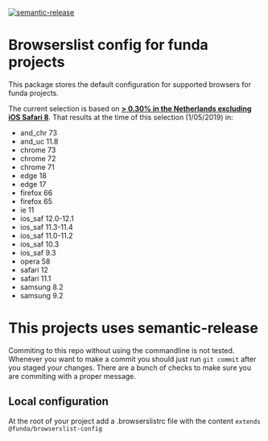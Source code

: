 [![semantic-release](https://img.shields.io/badge/%20%20%F0%9F%93%A6%F0%9F%9A%80-semantic--release-e10079.svg)](https://github.com/semantic-release/semantic-release)

# Browserslist config for funda projects

This package stores the default configuration for supported browsers for funda projects.

The current selection is based on [**> 0.30% in the Netherlands excluding iOS Safari 8**](https://browserl.ist/?q=%3E+0.30%25+in+NL%2C+not+ios_saf+8). That results at the time of this selection (1/05/2019) in:

* and_chr 73
* and_uc 11.8
* chrome 73
* chrome 72
* chrome 71
* edge 18
* edge 17
* firefox 66
* firefox 65
* ie 11
* ios_saf 12.0-12.1
* ios_saf 11.3-11.4
* ios_saf 11.0-11.2
* ios_saf 10.3
* ios_saf 9.3
* opera 58
* safari 12
* safari 11.1
* samsung 8.2
* samsung 9.2

# This projects uses semantic-release

Commiting to this repo without using the commandline is not tested.
Whenever you want to make a commit you should just run `git commit` after you staged your changes.
There are a bunch of checks to make sure you are commiting with a proper message.

## Local configuration

At the root of your project add a .browserslistrc file
with the content ```extends @funda/browserslist-config```


